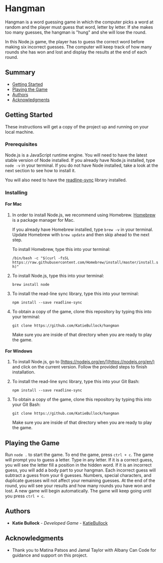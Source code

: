 # Hangman

Hangman is a word guessing game in which the computer picks a word at random and the player must guess that word, letter by letter. If she makes too many guesses, the hangman is "hung" and she will lose the round.

In this Node.js game, the player has to guess the correct word before making six incorrect guesses. The computer will keep track of how many rounds she has won and lost and display the results at the end of each round.

## Summary

- [Getting Started](#getting-started)
- [Playing the Game](#playing-the-game)
- [Authors](#authors)
- [Acknowledgments](#acknowledgments)

## Getting Started

These instructions will get a copy of the project up and running on your local machine.

### Prerequisites

Node.js is a JavaScript runtime engine. You will need to have the latest stable version of Node installed. If you already have Node.js installed, type `node -v` in your terminal. If you do not have Node installed, take a look at the next section to see how to install it.

You will also need to have the [readline-sync](https://www.npmjs.com/package/readline-sync) library installed.

### Installing

#### For Mac

1. In order to install Node.js, we recommend using Homebrew. [Homebrew](https://brew.sh/) is a package manager for Mac.

   If you already have Homebrew installed, type `brew -v` in your terminal. Update Homebrew with `brew update` and then skip ahead to the next step.

   To install Homebrew, type this into your terminal:

   `/bin/bash -c "$(curl -fsSL https://raw.githubusercontent.com/Homebrew/install/master/install.sh)"`

2. To install Node.js, type this into your terminal:

   `brew install node`

3. To install the read-line sync library, type this into your terminal:

   `npm install --save readline-sync`

4. To obtain a copy of the game, clone this repository by typing this into your terminal:

   `git clone https://github.com/KatieBullock/hangman`

   Make sure you are inside of that directory when you are ready to play the game.

#### For Windows

1. To install Node.js, go to [https://nodejs.org/en/](https://nodejs.org/en/) and click on the current version. Follow the provided steps to finish installation.

2. To install the read-line sync library, type this into your Git Bash:

   `npm install --save readline-sync`

3. To obtain a copy of the game, clone this repository by typing this into your Git Bash:

   `git clone https://github.com/KatieBullock/hangman`

   Make sure you are inside of that directory when you are ready to play the game.

## Playing the Game

Run `node .` to start the game. To end the game, press `ctrl + c`. The game will prompt you to guess a letter. Type in any letter. If it is a correct guess, you will see the letter fill a position in the hidden word. If it is an incorrect guess, you will add a body part to your hangman. Each incorrect guess will subtract a guess from your 6 guesses. Numbers, special characters, and duplicate guesses will not affect your remaining guesses. At the end of the round, you will see your results and how many rounds you have won and lost. A new game will begin automatically. The game will keep going until you press `ctrl + c`.

## Authors

- **Katie Bullock** - _Developed Game_ -
  [KatieBullock](https://github.com/KatieBullock)

## Acknowledgments

- Thank you to Matina Patsos and Jamal Taylor with Albany Can Code for guidance and support on this project.
